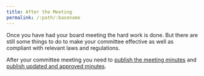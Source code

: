 ```yaml
---
title: After the Meeting
permalink: /:path/:basename
---
```


Once you have
had your board meeting
the hard work is done.
But there are still
some things to do
to make your committee effective
as well as compliant
with relevant laws and regulations.

After your committee meeting
you need to
[publish the meeting minutes](publish-minutes) and
[publish updated and approved minutes](publish-approved-minutes).

<!-- CIS, BAC -->
